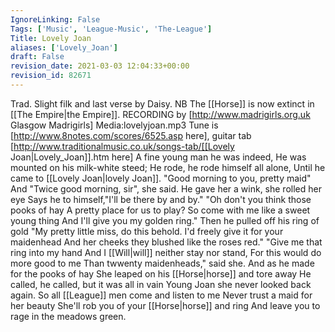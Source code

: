 ```yaml
---
IgnoreLinking: False
Tags: ['Music', 'League-Music', 'The-League']
Title: Lovely Joan
aliases: ['Lovely_Joan']
draft: False
revision_date: 2021-03-03 12:04:33+00:00
revision_id: 82671
---
```


Trad. Slight filk and last verse by Daisy. 
NB The [[Horse]] is now extinct in [[The Empire|the Empire]].
RECORDING by [http://www.madrigirls.org.uk Glasgow Madrigirls] Media:lovelyjoan.mp3
Tune is [http://www.8notes.com/scores/6525.asp here], guitar tab [http://www.traditionalmusic.co.uk/songs-tab/[[Lovely Joan|Lovely_Joan]].htm here]
A fine young man he was indeed,
He was mounted on his milk-white steed;
He rode, he rode himself all alone,
Until he came to [[Lovely Joan|lovely Joan]].
"Good morning to you, pretty maid"
And "Twice good morning, sir", she said.
He gave her a wink, she rolled her eye
Says he to himself,"I'll be there by and by."
"Oh don't you think those pooks of hay
A pretty place for us to play?
So come with me like a sweet young thing
And I'll give you my golden ring."
Then he pulled off his ring of gold
"My pretty little miss, do this behold.
I'd freely give it for your maidenhead
And her cheeks they blushed like the roses red."
"Give me that ring into my hand
And I [[Will|will]] neither stay nor stand,
For this would do more good to me
Than twwenty maidenheads," said she.
And as he made for the pooks of hay
She leaped on his [[Horse|horse]] and tore away
He called, he called, but it was all in vain
Young Joan she never looked back again.
So all [[League]] men come and listen to me
Never trust a maid for her beauty
She'll rob you of your [[Horse|horse]] and ring
And leave you to rage in the meadows green.